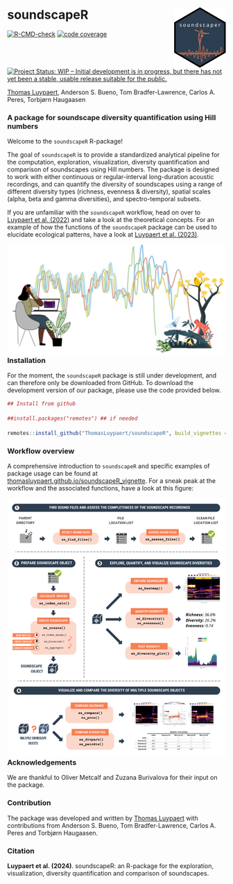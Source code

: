 
<!-- README.md is generated from README.Rmd. Please edit that file -->

# soundscapeR <img src="man/figures/soundscaper_hexsticker.png" align="right" height="138.5"/>

<!-- badges: start -->

[![R-CMD-check](https://github.com/ThomasLuypaert/soundscapeR/actions/workflows/R-CMD-check.yaml/badge.svg)](https://github.com/ThomasLuypaert/soundscapeR/actions/workflows/R-CMD-check.yaml)
[![code
coverage](https://codecov.io/gh/ThomasLuypaert/soundscapeR/branch/master/graph/badge.svg)](https://codecov.io/gh/ThomasLuypaert/soundscapeR)
<a href="https://www.repostatus.org/#wip"><img src="https://www.repostatus.org/badges/latest/wip.svg" alt="Project Status: WIP – Initial development is in progress, but there has not yet been a stable, usable release suitable for the public." /></a>
<!-- badges: end -->

[Thomas Luypaert](https://thomasluypaert.weebly.com/), Anderson S.
Bueno, Tom Bradfer-Lawrence, Carlos A. Peres, Torbjørn Haugaasen

### A package for soundscape diversity quantification using Hill numbers

Welcome to the `soundscapeR` R-package!  
  
The goal of `soundscapeR` is to provide a standardized analytical
pipeline for the computation, exploration, visualization, diversity
quantification and comparison of soundscapes using Hill numbers. The
package is designed to work with either continuous or regular-interval
long-duration acoustic recordings, and can quantify the diversity of
soundscapes using a range of different diversity types (richness,
evenness & diversity), spatial scales (alpha, beta and gamma
diversities), and spectro-temporal subsets.

If you are unfamiliar with the `soundscapeR` workflow, head on over to
[Luypaert et
al. (2022)](https://besjournals.onlinelibrary.wiley.com/doi/full/10.1111/2041-210X.13924)
and take a look at the theoretical concepts. For an example of how the
functions of the `soundscapeR` package can be used to elucidate
ecological patterns, have a look at [Luypaert et
al. (2023)](https://www.biorxiv.org/content/10.1101/2023.02.08.527658v1).

<img src="man/figures/soundscapeR_banner.PNG" align="left" />

### Installation

For the moment, the `soundscapeR` package is still under development,
and can therefore only be downloaded from GitHub. To download the
development version of our package, please use the code provided below.

``` r
## Install from github

##install.packages("remotes") ## if needed

remotes::install_github("ThomasLuypaert/soundscapeR", build_vignettes = TRUE)
```

### Workflow overview

A comprehensive introduction to `soundscapeR` and specific examples of
package usage can be found at
[thomasluypaert.github.io/soundscapeR_vignette](https://thomasluypaert.github.io/soundscapeR_vignette/).
For a sneak peak at the workflow and the associated functions, have a
look at this figure:

<img src="man/figures/Plot_1_soundscapeR_workflow.png" align="left" />

### Acknowledgements

We are thankful to Oliver Metcalf and Zuzana Burivalova for their input
on the package.

### Contribution

The package was developed and written by [Thomas Luypaert]() with
contributions from Anderson S. Bueno, Tom Bradfer-Lawrence, Carlos A.
Peres and Torbjørn Haugaasen.

### Citation

**Luypaert et al. (2024)**. soundscapeR: an R-package for the
exploration, visualization, diversity quantification and comparison of
soundscapes.

